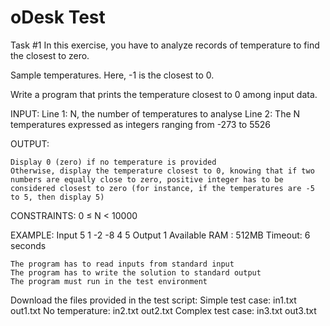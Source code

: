 oDesk Test
==========

Task #1
In this exercise, you have to analyze records of temperature to find the closest to zero.

 
Sample temperatures. Here, -1 is the closest to 0.

Write a program that prints the temperature closest to 0 among input data.

INPUT:
Line 1: N, the number of temperatures to analyse
Line 2: The N temperatures expressed as integers ranging from -273 to 5526

OUTPUT:

    Display 0 (zero) if no temperature is provided
    Otherwise, display the temperature closest to 0, knowing that if two numbers are equally close to zero, positive integer has to be considered closest to zero (for instance, if the temperatures are -5 to 5, then display 5)


CONSTRAINTS:
0 ≤ N < 10000

EXAMPLE:
Input
5
1 -2 -8 4 5
Output
1
Available RAM : 512MB
Timeout: 6 seconds

    The program has to read inputs from standard input
    The program has to write the solution to standard output
    The program must run in the test environment

Download the files provided in the test script:
Simple test case: in1.txt out1.txt
No temperature: in2.txt out2.txt
Complex test case: in3.txt out3.txt
	
	
